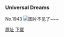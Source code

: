 ### Universal Dreams
No.1943
![图片不见了~~~](https://imgs.xkcd.com/comics/universal_dreams.png)

[原址](https://xkcd.com//1943) [下载](https://imgs.xkcd.com/comics/universal_dreams.png)

